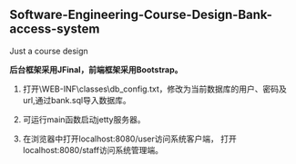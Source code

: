## Software-Engineering-Course-Design-Bank-access-system
Just a course design

**后台框架采用JFinal，前端框架采用Bootstrap。**


1. 打开\WEB-INF\classes\db_config.txt，修改为当前数据库的用户、密码及url,通过bank.sql导入数据库。

2. 可运行main函数启动jetty服务器。

3. 在浏览器中打开localhost:8080/user访问系统客户端，
  打开localhost:8080/staff访问系统管理端。

